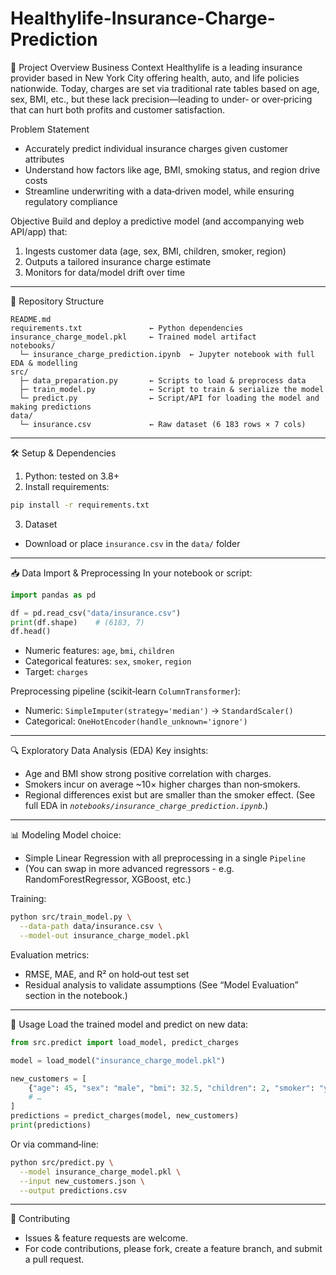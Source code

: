 # Healthylife-Insurance-Charge-Prediction

🚀 Project Overview
Business Context
Healthylife is a leading insurance provider based in New York City offering health, auto, and life policies nationwide. Today, charges are set via traditional rate tables based on age, sex, BMI, etc., but these lack precision—leading to under‐ or over‐pricing that can hurt both profits and customer satisfaction.

Problem Statement
- Accurately predict individual insurance charges given customer attributes
- Understand how factors like age, BMI, smoking status, and region drive costs
- Streamline underwriting with a data‐driven model, while ensuring regulatory compliance

Objective
Build and deploy a predictive model (and accompanying web API/app) that:
1. Ingests customer data (age, sex, BMI, children, smoker, region)
2. Outputs a tailored insurance charge estimate
3. Monitors for data/model drift over time

---

📂 Repository Structure
```pgsql
README.md
requirements.txt               ← Python dependencies
insurance_charge_model.pkl     ← Trained model artifact
notebooks/
  └─ insurance_charge_prediction.ipynb  ← Jupyter notebook with full EDA & modelling
src/
  ├─ data_preparation.py       ← Scripts to load & preprocess data  
  ├─ train_model.py            ← Script to train & serialize the model  
  └─ predict.py                ← Script/API for loading the model and making predictions  
data/
  └─ insurance.csv             ← Raw dataset (6 183 rows × 7 cols)  
```

---

🛠️ Setup & Dependencies
1. Python: tested on 3.8+
2. Install requirements:
```bash
pip install -r requirements.txt
```
3. Dataset
  - Download or place `insurance.csv` in the `data/` folder

---

📥 Data Import & Preprocessing
In your notebook or script:
```python
import pandas as pd

df = pd.read_csv("data/insurance.csv")
print(df.shape)    # (6183, 7)
df.head()
```

- Numeric features: `age`, `bmi`, `children`
- Categorical features: `sex`, `smoker`, `region`
- Target: `charges` 

Preprocessing pipeline (scikit‐learn `ColumnTransformer`):
- Numeric: `SimpleImputer(strategy='median')` → `StandardScaler()`
- Categorical: `OneHotEncoder(handle_unknown='ignore')`

---

🔍 Exploratory Data Analysis (EDA)
Key insights:
- Age and BMI show strong positive correlation with charges.
- Smokers incur on average ~10× higher charges than non‐smokers.
- Regional differences exist but are smaller than the smoker effect.
(See full EDA in *`notebooks/insurance_charge_prediction.ipynb`*.)

---

📊 Modeling
Model choice:
- Simple Linear Regression with all preprocessing in a single `Pipeline` 
- (You can swap in more advanced regressors - e.g. RandomForestRegressor, XGBoost, etc.)

Training:
```bash
python src/train_model.py \
  --data-path data/insurance.csv \
  --model-out insurance_charge_model.pkl
```

Evaluation metrics:
- RMSE, MAE, and R² on hold‐out test set
- Residual analysis to validate assumptions
(See “Model Evaluation” section in the notebook.) 

---

🚧 Usage
Load the trained model and predict on new data:
```python
from src.predict import load_model, predict_charges

model = load_model("insurance_charge_model.pkl")

new_customers = [
    {"age": 45, "sex": "male", "bmi": 32.5, "children": 2, "smoker": "yes", "region": "southeast"},
    # …
]
predictions = predict_charges(model, new_customers)
print(predictions)
```

Or via command‐line:
```bash
python src/predict.py \
  --model insurance_charge_model.pkl \
  --input new_customers.json \
  --output predictions.csv
```

---

🤝 Contributing
- Issues & feature requests are welcome.
- For code contributions, please fork, create a feature branch, and submit a pull request.










